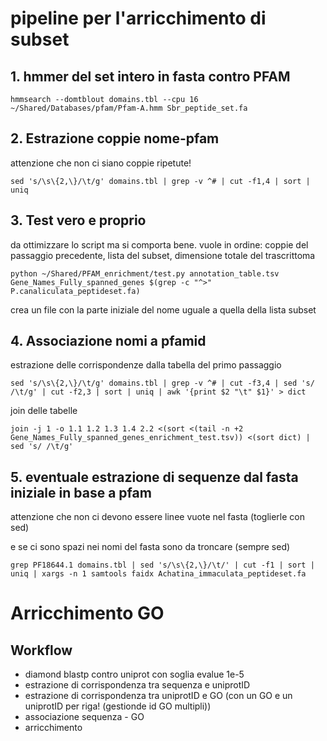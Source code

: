 # pipeline per l'arricchimento di subset

## 1. hmmer del set intero in fasta contro PFAM

```
hmmsearch --domtblout domains.tbl --cpu 16 ~/Shared/Databases/pfam/Pfam-A.hmm Sbr_peptide_set.fa
```

## 2. Estrazione coppie nome-pfam

attenzione che non ci siano coppie ripetute!

```
sed 's/\s\{2,\}/\t/g' domains.tbl | grep -v ^# | cut -f1,4 | sort | uniq
```

## 3. Test vero e proprio

da ottimizzare lo script ma si comporta bene. vuole in ordine: coppie del passaggio precedente, lista del subset, dimensione totale del trascrittoma

```
python ~/Shared/PFAM_enrichment/test.py annotation_table.tsv Gene_Names_Fully_spanned_genes $(grep -c "^>" P.canaliculata_peptideset.fa)
```
crea un file con la parte iniziale del nome uguale a quella della lista subset

## 4. Associazione nomi a pfamid

estrazione delle corrispondenze dalla tabella del primo passaggio

```
sed 's/\s\{2,\}/\t/g' domains.tbl | grep -v ^# | cut -f3,4 | sed 's/ /\t/g' | cut -f2,3 | sort | uniq | awk '{print $2 "\t" $1}' > dict
```
join delle tabelle

```
join -j 1 -o 1.1 1.2 1.3 1.4 2.2 <(sort <(tail -n +2 Gene_Names_Fully_spanned_genes_enrichment_test.tsv)) <(sort dict) | sed 's/ /\t/g'  
```

## 5. eventuale estrazione di sequenze dal fasta iniziale in base a pfam

attenzione che non ci devono essere linee vuote nel fasta (toglierle con sed)

e se ci sono spazi nei nomi del fasta sono da troncare (sempre sed)

```
grep PF18644.1 domains.tbl | sed 's/\s\{2,\}/\t/' | cut -f1 | sort | uniq | xargs -n 1 samtools faidx Achatina_immaculata_peptideset.fa
```

# Arricchimento GO

## Workflow
+ diamond blastp contro uniprot con soglia evalue 1e-5
+ estrazione di corrispondenza tra sequenza e uniprotID
+ estrazione di corrispondenza tra uniprotID e GO (con un GO e un uniprotID per riga! (gestionde id GO multipli))
+ associazione sequenza - GO
+ arricchimento

